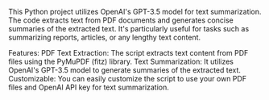 This Python project utilizes OpenAI's GPT-3.5 model for text summarization. The code extracts text from PDF documents and generates concise summaries of the extracted text. It's particularly useful for tasks such as summarizing reports, articles, or any lengthy text content.

Features:
PDF Text Extraction: The script extracts text content from PDF files using the PyMuPDF (fitz) library.
Text Summarization: It utilizes OpenAI's GPT-3.5 model to generate summaries of the extracted text.
Customizable: You can easily customize the script to use your own PDF files and OpenAI API key for text summarization.
